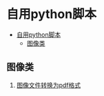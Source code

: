 # 自用python脚本

- [自用python脚本](#自用python脚本)
  - [图像类](#图像类)



## 图像类

1. [图像文件转换为pdf格式](./img2pdf.py)